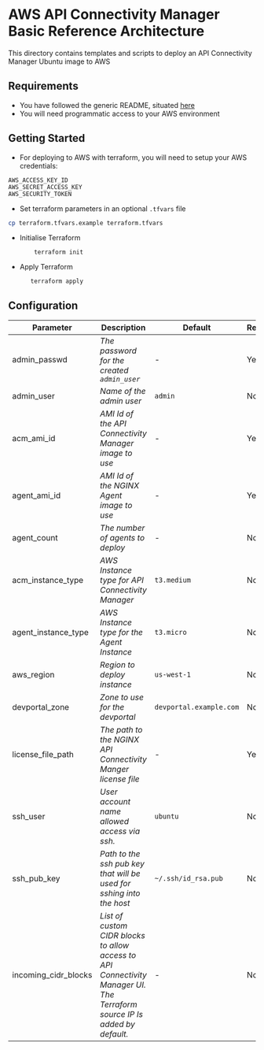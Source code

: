 # AWS API Connectivity Manager Basic Reference Architecture

This directory contains templates and scripts to deploy an API Connectivity Manager Ubuntu image to AWS

## Requirements

- You have followed the generic README, situated [here](../../README.md)
- You will need programmatic access to your AWS environment

## Getting Started

- For deploying to AWS with terraform, you will need to setup your AWS credentials:

```
AWS_ACCESS_KEY_ID
AWS_SECRET_ACCESS_KEY
AWS_SECURITY_TOKEN
```

- Set terraform parameters in an optional `.tfvars` file

```bash
cp terraform.tfvars.example terraform.tfvars
```

- Initialise Terraform

  ```
      terraform init
  ```

- Apply Terraform
  ```
     terraform apply
  ```

## Configuration

| Parameter            | Description                                                                                                               | Default                 | Required |
| -------------------- | ------------------------------------------------------------------------------------------------------------------------- | ----------------------- | -------- |
| admin_passwd         | _The password for the created `admin_user`_                                                                               | -                       | Yes      |
| admin_user           | _Name of the admin user_                                                                                                  | `admin`                 | No       |
| acm_ami_id           | _AMI Id of the API Connectivity Manager image to use_                                                                     | -                       | Yes      |
| agent_ami_id         | _AMI Id of the NGINX Agent image to use_                                                                                  | -                       | Yes      |
| agent_count          | _The number of agents to deploy_                                                                                          | -                       | No       |
| acm_instance_type    | _AWS Instance type for API Connectivity Manager_                                                                          | `t3.medium`             | No       |
| agent_instance_type  | _AWS Instance type for the Agent Instance_                                                                                | `t3.micro`              | No       |
| aws_region           | _Region to deploy instance_                                                                                               | `us-west-1`             | No       |
| devportal_zone       | _Zone to use for the devportal_                                                                                           | `devportal.example.com` | No       |
| license_file_path    | _The path to the NGINX API Connectivity Manger license file_                                                              | -                       | Yes      |
| ssh_user             | _User account name allowed access via ssh._                                                                               | `ubuntu`                | No       |
| ssh_pub_key          | _Path to the ssh pub key that will be used for sshing into the host_                                                      | `~/.ssh/id_rsa.pub`     | No       |
| incoming_cidr_blocks | _List of custom CIDR blocks to allow access to API Connectivity Manager UI. The Terraform source IP Is added by default._ | -                       | No       |

